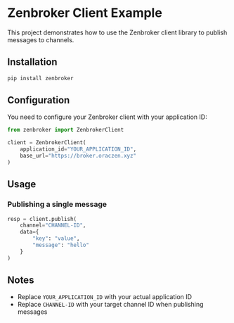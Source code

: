 # Zenbroker Client Example

This project demonstrates how to use the Zenbroker client library to publish messages to channels.

## Installation

```bash
pip install zenbroker
```

## Configuration

You need to configure your Zenbroker client with your application ID:

```python
from zenbroker import ZenbrokerClient

client = ZenbrokerClient(
    application_id="YOUR_APPLICATION_ID",
    base_url="https://broker.oraczen.xyz"
)
```

## Usage

### Publishing a single message

```python
resp = client.publish(
    channel="CHANNEL-ID",
    data={
        "key": "value",
        "message": "hello"
    }
)
```

## Notes

- Replace `YOUR_APPLICATION_ID` with your actual application ID
- Replace `CHANNEL-ID` with your target channel ID when publishing messages
